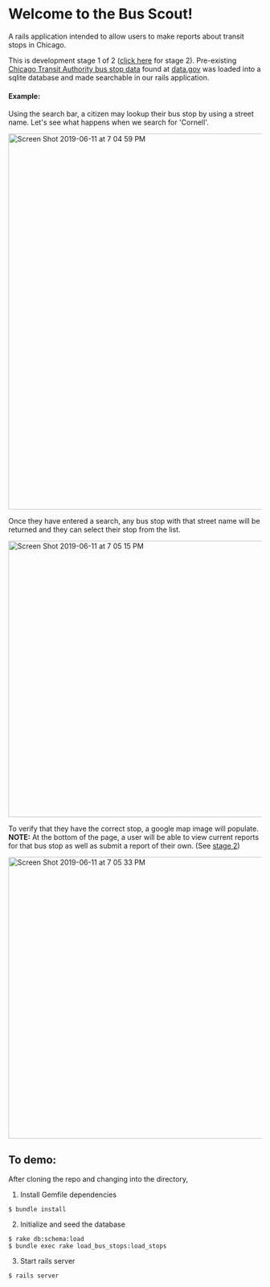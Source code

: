 # Welcome to the Bus Scout!
A rails application intended to allow users to make reports about transit stops in Chicago.

This is development stage 1 of 2 ([click here](https://github.com/kochandrea/bus-scout) for stage 2).  Pre-existing [Chicago Transit Authority bus stop data](https://data.cityofchicago.org/api/views/qs84-j7wh/rows.csv?accessType=DOWNLOAD) found at [data.gov](https://catalog.data.gov/dataset/cta-bus-stops) was loaded into a sqlite database and made searchable in our rails application.


#### Example:
Using the search bar, a citizen may lookup their bus stop by using a street name.  Let's see what happens when we search for 'Cornell'.

<img width="748" alt="Screen Shot 2019-06-11 at 7 04 59 PM" src="https://user-images.githubusercontent.com/35736047/59314750-5025d200-8c7c-11e9-91e8-32f101e8895f.png">

Once they have entered a search, any bus stop with that street name will be returned and they can select their stop from the list.  

<img width="550" alt="Screen Shot 2019-06-11 at 7 05 15 PM" src="https://user-images.githubusercontent.com/35736047/59314782-751a4500-8c7c-11e9-9ba2-1170b9901b0b.png">

To verify that they have the correct stop, a google map image will populate.  **NOTE:**  At the bottom of the page, a user will be able to view current reports for that bus stop as well as submit a report of their own. (See [stage 2](https://github.com/kochandrea/bus-scout))

<img width="560" alt="Screen Shot 2019-06-11 at 7 05 33 PM" src="https://user-images.githubusercontent.com/35736047/59314785-7f3c4380-8c7c-11e9-87b4-859a341d9b2a.png">




## To demo:

After cloning the repo and changing into the directory,
1) Install Gemfile dependencies
```
$ bundle install
```
2) Initialize and seed the database
```
$ rake db:schema:load
$ bundle exec rake load_bus_stops:load_stops
```
3) Start rails server
```
$ rails server
```
